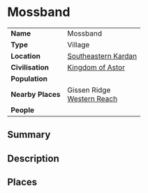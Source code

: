 # Mossband

|||
| --- | --- |
| **Name** | Mossband | place.4
| **Type** | Village |
| **Location** | [Southeastern Kardan](../../regions/southeastern-kardan.md) |
| **Civilisation** | [Kingdom of Astor](../../../civilisations/kingdom-of-astor/kingdom-of-astor.md) |
| **Population** | |
| **Nearby Places** | Gissen Ridge<br>[Western Reach](../../roads/western-reach.md) |
| **People** | |

## Summary

## Description

## Places
